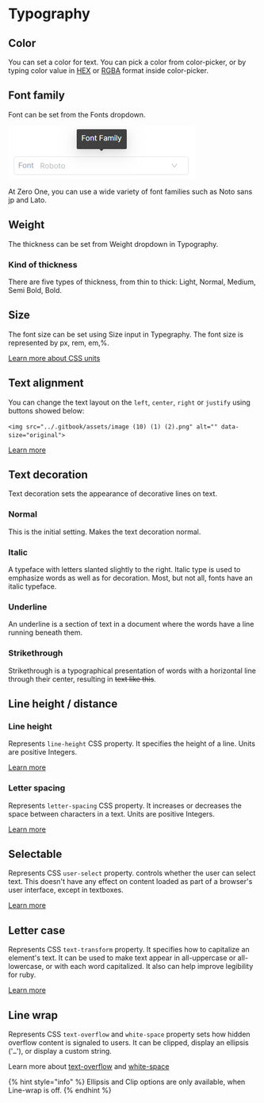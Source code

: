 # Typography

## Color

You can set a color for text. You can pick a color from color-picker, or by typing color value in [HEX](https://www.w3schools.com/colors/colors\_hexadecimal.asp) or [RGBA](https://en.wikipedia.org/wiki/RGBA\_color\_model) format inside color-picker.&#x20;

## Font family

Font can be set from the Fonts dropdown.

<img src="../.gitbook/assets/image (10) (1) (1).png" alt="" data-size="original">

At Zero One, you can use a wide variety of font families such as Noto sans jp and Lato.

## Weight

The thickness can be set from Weight dropdown in Typography.

### Kind of thickness

There are five types of thickness, from thin to thick: Light, Normal, Medium, Semi Bold, Bold.&#x20;

## Size

The font size can be set using Size input in Typegraphy. The font size is represented by px, rem, em,%.&#x20;

[Learn more about CSS units](css-units.md)

## Text alignment

You can change the text layout on the `left`, `center`, `right` or `justify` using buttons showed below:

``<img src="../.gitbook/assets/image (10) (1) (2).png" alt="" data-size="original">``

[Learn more](https://developer.mozilla.org/en-US/docs/Web/CSS/text-align)

## Text decoration

Text decoration sets the appearance of decorative lines on text.&#x20;

### Normal

This is the initial setting. Makes the text decoration normal.

### Italic

A typeface with letters slanted slightly to the right. Italic type is used to emphasize words as well as for decoration. Most, but not all, fonts have an italic typeface.

### Underline

An underline is a section of text in a document where the words have a line running beneath them.

### Strikethrough

Strikethrough is a typographical presentation of words with a horizontal line through their center, resulting in ~~text like this~~.

## Line height / distance

### Line height

Represents `line-height` CSS property. It specifies the height of a line. Units are positive Integers.&#x20;

[Learn more](https://developer.mozilla.org/en-US/docs/Web/CSS/line-height)

### Letter spacing

Represents `letter-spacing` CSS property. It increases or decreases the space between characters in a text. Units are positive Integers.&#x20;

[Learn more](https://developer.mozilla.org/en-US/docs/Web/CSS/letter-spacing)

## Selectable

Represents CSS `user-select` property. controls whether the user can select text. This doesn't have any effect on content loaded as part of a browser's user interface, except in textboxes.&#x20;

[Learn more](https://developer.mozilla.org/en-US/docs/Web/CSS/user-select)

## Letter case

Represents CSS `text-transform` property. It specifies how to capitalize an element's text. It can be used to make text appear in all-uppercase or all-lowercase, or with each word capitalized. It also can help improve legibility for ruby.&#x20;

[Learn more](https://developer.mozilla.org/en-US/docs/Web/CSS/text-transform)

## Line wrap

Represents CSS `text-overflow` and `white-space` property sets how hidden overflow content is signaled to users. It can be clipped, display an ellipsis ('`…`'), or display a custom string.

Learn more about [text-overflow](https://developer.mozilla.org/en-US/docs/Web/CSS/text-overflow) and [white-space](https://developer.mozilla.org/en-US/docs/Web/CSS/white-space)

{% hint style="info" %}
Ellipsis and Clip options are only available, when Line-wrap is off.
{% endhint %}
